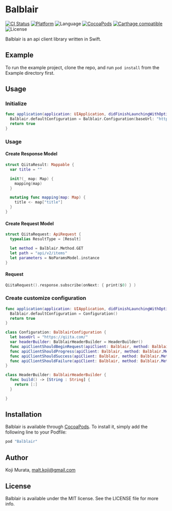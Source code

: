 # Balblair

[![CI Status](http://img.shields.io/travis/malt03/Balblair.svg?style=flat)](https://travis-ci.org/malt03/Balblair)
[![Platform](https://img.shields.io/cocoapods/p/Balblair.svg?style=flat)](http://cocoapods.org/pods/Balblair)
![Language](https://img.shields.io/badge/language-Swift%204.2-orange.svg)
[![CocoaPods](https://img.shields.io/cocoapods/v/Balblair.svg?style=flat)](http://cocoapods.org/pods/Balblair)
[![Carthage compatible](https://img.shields.io/badge/Carthage-compatible-4BC51D.svg?style=flat)](https://github.com/Carthage/Carthage)
![License](https://img.shields.io/github/license/malt03/Balblair.svg?style=flat)

Balblair is an api client library written in Swift.

## Example

To run the example project, clone the repo, and run `pod install` from the Example directory first.

## Usage

### Initialize

```swift
func application(application: UIApplication, didFinishLaunchingWithOptions launchOptions: [NSObject: AnyObject]?) -> Bool {
  Balblair.defaultConfiguration = Balblair.Configuration(baseUrl: "https://qiita.com/", header: [:])
  return true
}
```
### Usage

#### Create Response Model

```swift
struct QiitaResult: Mappable {
  var title = ""

  init?(_ map: Map) {
    mapping(map)
  }

  mutating func mapping(map: Map) {
    title <- map["title"]
  }
}
```

#### Create Request Model

```swift
struct QiitaRequest: ApiRequest {
  typealias ResultType = [Result]

  let method = Balblair.Method.GET
  let path = "api/v2/items"
  let parameters = NoParamsModel.instance
}
```
#### Request

```swift
QiitaRequest().response.subscribe(onNext: { print($0) } )
```

### Create customize configuration

```swift
func application(application: UIApplication, didFinishLaunchingWithOptions launchOptions: [NSObject: AnyObject]?) -> Bool {
  Balblair.defaultConfiguration = Configuration()
  return true
}

class Configuration: BalblairConfiguration {
  let baseUrl = "https://qiita.com/"
  var headerBuilder: BalblairHeaderBuilder = HeaderBuilder()
  func apiClientShouldBeginRequest(apiClient: Balblair, method: Balblair.Method, path: String, parameters: [String: AnyObject]?) -> Bool { return true }
  func apiClientShouldProgress(apiClient: Balblair, method: Balblair.Method, path: String, parameters: [String: AnyObject]?, progress: NSProgress) -> Bool { return true }
  func apiClientShouldSuccess(apiClient: Balblair, method: Balblair.Method, path: String, parameters: [String: AnyObject]?, result: AnyObject?) -> ErrorType? { return nil }
  func apiClientShouldFailure(apiClient: Balblair, method: Balblair.Method, path: String, parameters: [String: AnyObject]?, result: AnyObject?, error: ErrorType) -> Bool { return true }
}

class HeaderBuilder: BalblairHeaderBuilder {
  func build() -> [String : String] {
    return [:]
  }

}

```

## Installation

Balblair is available through [CocoaPods](http://cocoapods.org). To install
it, simply add the following line to your Podfile:

```ruby
pod "Balblair"
```

## Author

Koji Murata, malt.koji@gmail.com

## License

Balblair is available under the MIT license. See the LICENSE file for more info.
